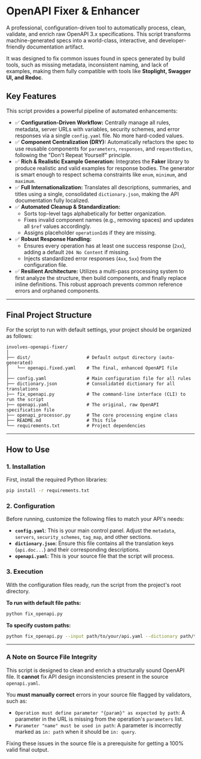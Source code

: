 # OpenAPI Fixer & Enhancer

A professional, configuration-driven tool to automatically process, clean, validate, and enrich raw OpenAPI 3.x specifications. This script transforms machine-generated specs into a world-class, interactive, and developer-friendly documentation artifact.

It was designed to fix common issues found in specs generated by build tools, such as missing metadata, inconsistent naming, and lack of examples, making them fully compatible with tools like **Stoplight, Swagger UI, and Redoc**.

## Key Features

This script provides a powerful pipeline of automated enhancements:

  - ✅ **Configuration-Driven Workflow:** Centrally manage all rules, metadata, server URLs with variables, security schemes, and error responses via a single `config.yaml` file. No more hard-coded values.
  - ✅ **Component Centralization (DRY):** Automatically refactors the spec to use reusable components for `parameters`, `responses`, and `requestBodies`, following the "Don't Repeat Yourself" principle.
  - ✅ **Rich & Realistic Example Generation:** Integrates the **Faker** library to produce realistic and valid examples for response bodies. The generator is smart enough to respect schema constraints like `enum`, `minimum`, and `maximum`.
  - ✅ **Full Internationalization:** Translates all descriptions, summaries, and titles using a single, consolidated `dictionary.json`, making the API documentation fully localized.
  - ✅ **Automated Cleanup & Standardization:**
      - Sorts top-level tags alphabetically for better organization.
      - Fixes invalid component names (e.g., removing spaces) and updates all `$ref` values accordingly.
      - Assigns placeholder `operationId`s if they are missing.
  - ✅ **Robust Response Handling:**
      - Ensures every operation has at least one success response (`2xx`), adding a default `204 No Content` if missing.
      - Injects standardized error responses (`4xx`, `5xx`) from the configuration file.
  - ✅ **Resilient Architecture:** Utilizes a multi-pass processing system to first analyze the structure, then build components, and finally replace inline definitions. This robust approach prevents common reference errors and orphaned components.

-----

## Final Project Structure

For the script to run with default settings, your project should be organized as follows:

```
involves-openapi-fixer/
│
├── dist/                     # Default output directory (auto-generated)
│   └── openapi.fixed.yaml    # The final, enhanced OpenAPI file
│
├── config.yaml               # Main configuration file for all rules
├── dictionary.json           # Consolidated dictionary for all translations
├── fix_openapi.py            # The command-line interface (CLI) to run the script
├── openapi.yaml              # The original, raw OpenAPI specification file
├── openapi_processor.py      # The core processing engine class
├── README.md                 # This file
└── requirements.txt          # Project dependencies
```

-----

## How to Use

### 1\. Installation

First, install the required Python libraries:

```bash
pip install -r requirements.txt
```

### 2\. Configuration

Before running, customize the following files to match your API's needs:

  - **`config.yaml`**: This is your main control panel. Adjust the `metadata`, `servers`, `security_schemes`, `tag_map`, and other sections.
  - **`dictionary.json`**: Ensure this file contains all the translation keys (`api.doc...`) and their corresponding descriptions.
  - **`openapi.yaml`**: This is your source file that the script will process.

### 3\. Execution

With the configuration files ready, run the script from the project's root directory.

**To run with default file paths:**

```bash
python fix_openapi.py
```

**To specify custom paths:**

```bash
python fix_openapi.py --input path/to/your/api.yaml --dictionary path/to/your/translations.json --output generated/docs/
```

-----

### A Note on Source File Integrity

This script is designed to clean and enrich a structurally sound OpenAPI file. It **cannot** fix API design inconsistencies present in the source `openapi.yaml`.

You **must manually correct** errors in your source file flagged by validators, such as:

  - `Operation must define parameter "{param}" as expected by path`: A parameter in the URL is missing from the operation's `parameters` list.
  - `Parameter "name" must be used in path`: A parameter is incorrectly marked as `in: path` when it should be `in: query`.

Fixing these issues in the source file is a prerequisite for getting a 100% valid final output.
